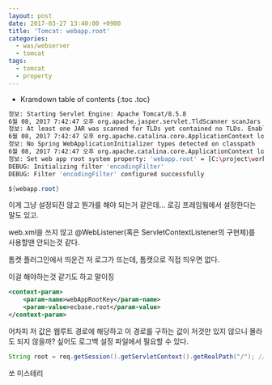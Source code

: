 ```yaml
---
layout: post
date: 2017-03-27 13:40:00 +0900
title: 'Tomcat: webapp.root'
categories:
  - was/webserver
  - tomcat
tags:
  - tomcat
  - property
---
```


* Kramdown table of contents
{:toc .toc}

```bash
정보: Starting Servlet Engine: Apache Tomcat/8.5.8
6월 08, 2017 7:42:47 오후 org.apache.jasper.servlet.TldScanner scanJars
정보: At least one JAR was scanned for TLDs yet contained no TLDs. Enable debug logging for this logger for a complete list of JARs that were scanned but no TLDs were found in them. Skipping unneeded JARs during scanning can improve startup time and JSP compilation time.
6월 08, 2017 7:42:47 오후 org.apache.catalina.core.ApplicationContext log
정보: No Spring WebApplicationInitializer types detected on classpath
6월 08, 2017 7:42:47 오후 org.apache.catalina.core.ApplicationContext log
정보: Set web app root system property: 'webapp.root' = [C:\project\workspace\.metadata\.plugins\org.eclipse.wst.server.core\tmp1\wtpwebapps\frontweb\]
DEBUG: Initializing filter 'encodingFilter'
DEBUG: Filter 'encodingFilter' configured successfully
```

```java
${webapp.root}
```

이게 그냥 설정되진 않고 뭔가를 해야 되는거 같은데...
로깅 프레임웤에서 설정한다는 말도 있고.

web.xml을 쓰지 않고 @WebListener(혹은 ServletContextListener의 구현체)를 사용할땐 안되는것 같다.

톰캣 플러그인에서 띄운건 저 로그가 뜨는데, 톰캣으로 직접 띄우면 없다.

이걸 해야하는것 같기도 하고 말이징

```xml
<context-param>
	<param-name>webAppRootKey</param-name>
	<param-value>ecbase.root</param-value>
</context-param>
```

어차피 저 값은 웹루트 경로에 해당하고 이 경로를 구하는 값이 저것만 있지 않으니 몰라도 되지 않을까? 싶어도 로그백 설정 파일에서 필요할 수 있다.

```java
String root = req.getSession().getServletContext().getRealPath("/"); // 이 값과 webapp.root는 같음
```

쏘 미스테리
